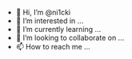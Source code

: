 - 👋 Hi, I’m @ni1cki
- 👀 I’m interested in ...
- 🌱 I’m currently learning ...
- 💞️ I’m looking to collaborate on ...
- 📫 How to reach me ...

<!---
ni1cki/ni1cki is a ✨ special ✨ repository because its `README.md` (this file) appears on your GitHub profile.
You can click the Preview link to take a look at your changes.
--->
